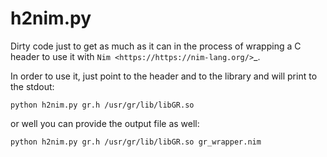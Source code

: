 # h2nim.py

Dirty code just to get as much as it can in the process of wrapping a C header to use it with `Nim <https://https://nim-lang.org/>`_.

In order to use it, just point to the header and to the library and will print to the stdout:
```
python h2nim.py gr.h /usr/gr/lib/libGR.so
```

or well you can provide the output file as well:
```
python h2nim.py gr.h /usr/gr/lib/libGR.so gr_wrapper.nim
```






